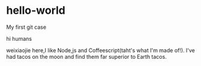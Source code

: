 # hello-world
My first git case

hi humans

weixiaojie  here,I like Node,js and Coffeescript(taht's what I'm made of!).
I've had tacos on the moon and find them far superior to Earth tacos.
